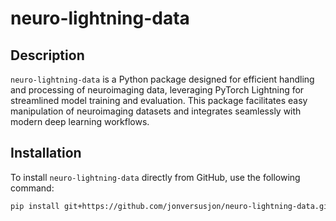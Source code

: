 # neuro-lightning-data

## Description

`neuro-lightning-data` is a Python package designed for efficient handling and processing of neuroimaging data, leveraging PyTorch Lightning for streamlined model training and evaluation. This package facilitates easy manipulation of neuroimaging datasets and integrates seamlessly with modern deep learning workflows.

## Installation

To install `neuro-lightning-data` directly from GitHub, use the following command:

```bash
pip install git+https://github.com/jonversusjon/neuro-lightning-data.git
